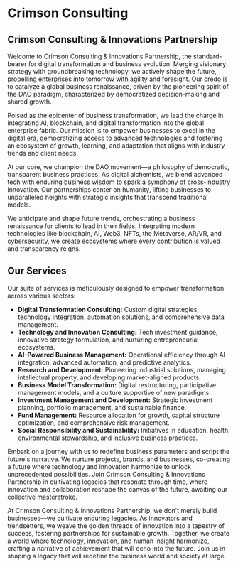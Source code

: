 # Crimson Consulting

## **Crimson Consulting & Innovations Partnership**

Welcome to Crimson Consulting & Innovations Partnership, the standard-bearer for digital transformation and business evolution. Merging visionary strategy with groundbreaking technology, we actively shape the future, propelling enterprises into tomorrow with agility and foresight. Our credo is to catalyze a global business renaissance, driven by the pioneering spirit of the DAO paradigm, characterized by democratized decision-making and shared growth.

  

Poised as the epicenter of business transformation, we lead the charge in integrating AI, blockchain, and digital transformation into the global enterprise fabric. Our mission is to empower businesses to excel in the digital era, democratizing access to advanced technologies and fostering an ecosystem of growth, learning, and adaptation that aligns with industry trends and client needs.

  

At our core, we champion the DAO movement—a philosophy of democratic, transparent business practices. As digital alchemists, we blend advanced tech with enduring business wisdom to spark a symphony of cross-industry innovation. Our partnerships center on humanity, lifting businesses to unparalleled heights with strategic insights that transcend traditional models.

  

We anticipate and shape future trends, orchestrating a business renaissance for clients to lead in their fields. Integrating modern technologies like blockchain, AI, Web3, NFTs, the Metaverse, AR/VR, and cybersecurity, we create ecosystems where every contribution is valued and transparency reigns.

  

## **Our Services**

Our suite of services is meticulously designed to empower transformation across various sectors:

  

*   **Digital Transformation Consulting:** Custom digital strategies, technology integration, automation solutions, and comprehensive data management.
*   **Technology and Innovation Consulting:** Tech investment guidance, innovative strategy formulation, and nurturing entrepreneurial ecosystems.
*   **AI-Powered Business Management:** Operational efficiency through AI integration, advanced automation, and predictive analytics.
*   **Research and Development:** Pioneering industrial solutions, managing intellectual property, and developing market-aligned products.
*   **Business Model Transformation:** Digital restructuring, participative management models, and a culture supportive of new paradigms.
*   **Investment Management and Development:** Strategic investment planning, portfolio management, and sustainable finance.
*   **Fund Management:** Resource allocation for growth, capital structure optimization, and comprehensive risk management.
*   **Social Responsibility and Sustainability:** Initiatives in education, health, environmental stewardship, and inclusive business practices.

  

Embark on a journey with us to redefine business parameters and script the future's narrative. We nurture projects, brands, and businesses, co-creating a future where technology and innovation harmonize to unlock unprecedented possibilities. Join Crimson Consulting & Innovations Partnership in cultivating legacies that resonate through time, where innovation and collaboration reshape the canvas of the future, awaiting our collective masterstroke.

  

At Crimson Consulting & Innovations Partnership, we don't merely build businesses—we cultivate enduring legacies. As innovators and trendsetters, we weave the golden threads of innovation into a tapestry of success, fostering partnerships for sustainable growth. Together, we create a world where technology, innovation, and human insight harmonize, crafting a narrative of achievement that will echo into the future. Join us in shaping a legacy that will redefine the business world and society at large.